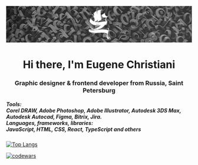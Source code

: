 
<center><img src="https://github.com/cra3e/cra3e/blob/main/assets/header.jpg"/></center>

<h1 align="center">Hi there, I'm Eugene Christiani</h1>

<h3 align="center">Graphic designer & frontend developer from Russia, Saint Petersburg</h3>
<h5 align="left">
  <b>Tools:</b>
  <br>
    Corel DRAW, Adobe Photoshop, Adobe Illustrator, Autodesk 3DS Max, Autodesk Autocad, Figma, Bitrix, Jira.
  <br>
  <b>Languages, frameworks, libraries:</b>
  <br>
    JavaScript, HTML, CSS, React, TypeScript and others
  <br>
</h5>

[![Top Langs](https://github-readme-stats.vercel.app/api/top-langs/?username=anuraghazra&layout=compact)](https://github.com/anuraghazra/github-readme-stats)

[![codewars](https://www.codewars.com/users/cra3e/badges/large)](https://www.codewars.com/users/cra3e)   


